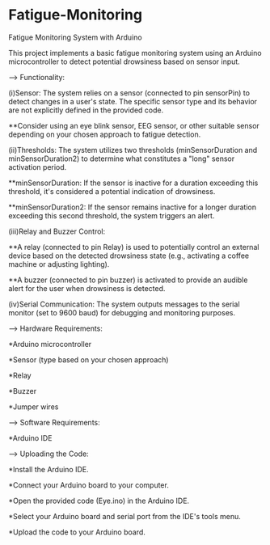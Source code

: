 # Fatigue-Monitoring

Fatigue Monitoring System with Arduino

This project implements a basic fatigue monitoring system using an Arduino microcontroller to detect potential drowsiness based on sensor input.

--> Functionality:

(i)Sensor: The system relies on a sensor (connected to pin sensorPin) to detect changes in a user's state. The specific sensor type and its behavior are not explicitly defined in the provided code.

**Consider using an eye blink sensor, EEG sensor, or other suitable sensor depending on your chosen approach to fatigue detection.

(ii)Thresholds: The system utilizes two thresholds (minSensorDuration and minSensorDuration2) to determine what constitutes a "long" sensor activation period.

**minSensorDuration: If the sensor is inactive for a duration exceeding this threshold, it's considered a potential indication of drowsiness.

**minSensorDuration2: If the sensor remains inactive for a longer duration exceeding this second threshold, the system triggers an alert.

(iii)Relay and Buzzer Control:

**A relay (connected to pin Relay) is used to potentially control an external device based on the detected drowsiness state (e.g., activating a coffee machine or adjusting lighting).

**A buzzer (connected to pin buzzer) is activated to provide an audible alert for the user when drowsiness is detected.

(iv)Serial Communication: The system outputs messages to the serial monitor (set to 9600 baud) for debugging and monitoring purposes.

--> Hardware Requirements:

*Arduino microcontroller

*Sensor (type based on your chosen approach)

*Relay 

*Buzzer 

*Jumper wires

--> Software Requirements:

*Arduino IDE 

--> Uploading the Code:

*Install the Arduino IDE.

*Connect your Arduino board to your computer.

*Open the provided code (Eye.ino) in the Arduino IDE.

*Select your Arduino board and serial port from the IDE's tools menu.

*Upload the code to your Arduino board.

